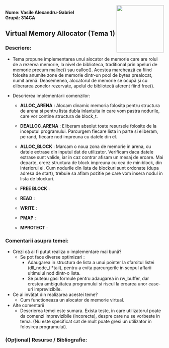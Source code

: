 <img align="right" src="https://ocw.cs.pub.ro/courses//res/sigla_sd.png" width="150" heigh="150">

**Nume: Vasile Alexandru-Gabriel**  
**Grupă: 314CA**

## Virtual Memory Allocator (Tema 1)

### Descriere:

* Tema propune implementarea unui alocator de memorie care are rolul
de a rezerva memorie, la nivel de biblioteca, traditional prin apeluri
de memorie precum malloc() sau calloc(). Acestea marchează ca fiind folosite anumite zone de memorie dintr-un pool de bytes prealocat, numit arenă. Deasemenea, alocatorul de memorie se ocupă și cu eliberarea zonelor rezervate, apelul de bibliotecă aferent fiind free().

* Descrierea implementarii comenzilor: 
	* **ALLOC_ARENA** : Alocam dinamic memoria folosita pentru structura de arena
	si pentru lista dubla inlantuita in care vom pastra nodurile, care vor contine
	structura de block_t.

	* **DEALLOC_ARENA** : Eliberam absolut toate resursele folosite de la inceputul
	programului. Parcurgem fiecare lista in parte si eliberam, pe rand, fiecare
	nod impreuna cu datele din el.

	* **ALLOC_BLOCK** : Marcam o noua zona de memorie in arena, cu datele extrase
	din inputul dat de utilizator. Verificam daca datele extrase sunt valide, iar
	in caz contrar afisam un mesaj de eroare. Mai departe, creez structura de block
	impreuna cu cea de miniblock, din interiorul ei. Cum nodurile din lista de
	blockuri sunt ordonate (dupa adresa de start), trebuie sa aflam pozitie pe care
	vom insera nodul in lista de blockuri.

	* **FREE BLOCK** :

	* **READ** :

	* **WRITE** :

	* **PMAP** : 

	* **MPROTECT** :

### Comentarii asupra temei:

* Crezi că ai fi putut realiza o implementare mai bună?
	* Se pot face diverse optimizari :
		* Adaugarea in structura de lista a unui pointer la sfarsitul listei
		(dll_node_t *tail), pentru a evita parcurgerile in scopul aflarii ultimului
		nod dintr-o lista.
		* Se puteau gasi formule pentru adaugarea in rw_buffer, dar crestea
		ambiguitatea programului si riscul la eroarea unor case-uri imprevizibile.
* Ce ai invățat din realizarea acestei teme?
	* Cum functioneaza un alocator de memorie virtual.
* Alte comentarii
	* Descrierea temei este sumara. Exista teste, in care utilizatorul poate
	da comenzi imprevizibile (incorecte), despre care nu se vorbeste in tema.
	(Nu este specificat cat de mult poate gresi un utilizator in folosirea
	programului).

### (Opțional) Resurse / Bibliografie: